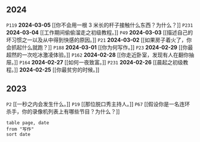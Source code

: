 ## 2024
`P119` **2024-03-05** [[你不会用一根 3 米长的杆子接触什么东西？为什么？]]
`P231` **2024-03-04** [[工作期间偷偷溜走之初级教程。]]
`P49` **2024-03-03** [[描述自己的坏习惯之一以及从中得到快感的原因。]]
`P21` **2024-03-02** [[如果房子着火了，你会抓起什么就跑？]]
`P188` **2024-03-01** [[你为何写作。]]
`P23` **2024-02-29** [[你最超然的一次吃冰激凌体验。]]
`P162` **2024-02-28** [[你走近卧室，发现有人在翻你抽屉。]]
`P164` **2024-02-27** [[如何一夜致富。]]
`P231` **2024-02-26** [[晨起之初级教程。]]
**2024-02-25** [[你最贫穷的时候。]]

## 2023
`P2` [[一秒之内会发生什么。]]
`P19` [[那位脱口秀主持人。]]
`P67` [[假设你是一名连环杀手，你的录像机列表上有哪些节目？为什么？]]


```dataview
table page, date
from "写作"
sort date
```